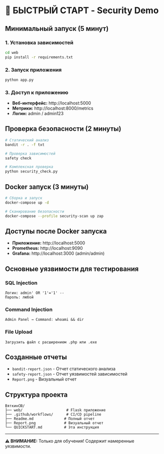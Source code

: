 # 🚀 БЫСТРЫЙ СТАРТ - Security Demo

## Минимальный запуск (5 минут)

### 1. Установка зависимостей
```bash
cd web
pip install -r requirements.txt
```

### 2. Запуск приложения
```bash
python app.py
```

### 3. Доступ к приложению
- **Веб-интерфейс:** http://localhost:5000
- **Метрики:** http://localhost:8000/metrics
- **Логин:** admin / admin123

## Проверка безопасности (2 минуты)

```bash
# Статический анализ
bandit -r . -f txt

# Проверка зависимостей
safety check

# Комплексная проверка
python security_check.py
```

## Docker запуск (3 минуты)

```bash
# Сборка и запуск
docker-compose up -d

# Сканирование безопасности
docker-compose --profile security-scan up zap
```

## Доступы после Docker запуска

- **Приложение:** http://localhost:5000
- **Prometheus:** http://localhost:9090
- **Grafana:** http://localhost:3000 (admin/admin)

## Основные уязвимости для тестирования

### SQL Injection
```
Логин: admin' OR '1'='1' --
Пароль: любой
```

### Command Injection
```
Admin Panel → Command: whoami && dir
```

### File Upload
```
Загрузить файл с расширением .php или .exe
```

## Созданные отчеты

- `bandit-report.json` - Отчет статического анализа
- `safety-report.json` - Отчет уязвимостей зависимостей
- `Report.png` - Визуальный отчет

## Структура проекта

```
ВяткинСЮ/
├── web/                    # Flask приложение
├── .github/workflows/      # CI/CD pipeline
├── Readme.md              # Полный отчет
├── Report.png             # Визуальный отчет
└── QUICKSTART.md          # Эта инструкция
```

---
**⚠️ ВНИМАНИЕ:** Только для обучения! Содержит намеренные уязвимости. 